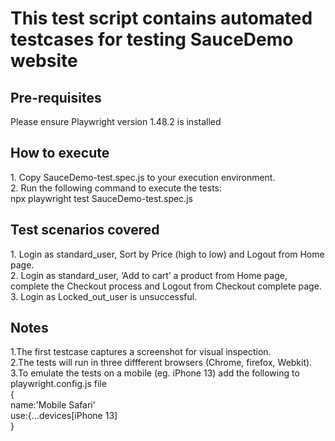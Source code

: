 <h1>This test script contains automated testcases for testing SauceDemo website</h1>
<h2>Pre-requisites</h2>
Please ensure Playwright version 1.48.2 is installed
<h2>How to execute</h2>
1. Copy SauceDemo-test.spec.js to your execution environment.<br>
2. Run the following command to execute the tests:<br>
npx playwright test SauceDemo-test.spec.js
<h2>Test scenarios covered</h2>
1.	Login as standard_user, Sort by Price (high to low) and Logout from Home page.<br>
2.	Login as standard_user, ‘Add to cart’ a product from Home page, complete the Checkout process and Logout from Checkout complete page.<br>
3.	Login as Locked_out_user is unsuccessful.<br>
<h2>Notes</h2>
1.The first testcase captures a screenshot for visual inspection.<br>
2.The tests will run in three diffferent browsers (Chrome, firefox, Webkit).<br>
3.To emulate the tests on a mobile (eg. iPhone 13) add the following to playwright.config.js file<br>
{<br>
name:'Mobile Safari'<br>
use:{...devices[iPhone 13]<br>
}



